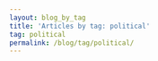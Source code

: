 ```yaml
---
layout: blog_by_tag
title: 'Articles by tag: political'
tag: political
permalink: /blog/tag/political/
---
```

